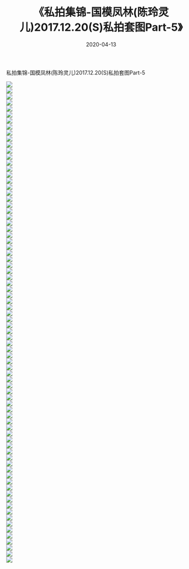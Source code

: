 ﻿---
layout: post
title:  《私拍集锦-国模凤林(陈玲灵儿)2017.12.20(S)私拍套图Part-5》
date:   2020-04-13
img: http://imgx.orgx.ga/漏D/网络美图/2020/私拍集锦-国模凤林(陈玲灵儿)2017.12.20(S)私拍套图Part-5/000.jpg
categories: [美女, 清纯, 唯美]
---

私拍集锦-国模凤林(陈玲灵儿)2017.12.20(S)私拍套图Part-5

  ![](http://imgx.orgx.ga/漏D/网络美图/2020/私拍集锦-国模凤林(陈玲灵儿)2017.12.20(S)私拍套图Part-5/001.jpg) <br> ![](http://imgx.orgx.ga/漏D/网络美图/2020/私拍集锦-国模凤林(陈玲灵儿)2017.12.20(S)私拍套图Part-5/002.jpg) <br> ![](http://imgx.orgx.ga/漏D/网络美图/2020/私拍集锦-国模凤林(陈玲灵儿)2017.12.20(S)私拍套图Part-5/003.jpg) <br> ![](http://imgx.orgx.ga/漏D/网络美图/2020/私拍集锦-国模凤林(陈玲灵儿)2017.12.20(S)私拍套图Part-5/004.jpg) <br> ![](http://imgx.orgx.ga/漏D/网络美图/2020/私拍集锦-国模凤林(陈玲灵儿)2017.12.20(S)私拍套图Part-5/005.jpg) <br> ![](http://imgx.orgx.ga/漏D/网络美图/2020/私拍集锦-国模凤林(陈玲灵儿)2017.12.20(S)私拍套图Part-5/006.jpg) <br> ![](http://imgx.orgx.ga/漏D/网络美图/2020/私拍集锦-国模凤林(陈玲灵儿)2017.12.20(S)私拍套图Part-5/007.jpg) <br> ![](http://imgx.orgx.ga/漏D/网络美图/2020/私拍集锦-国模凤林(陈玲灵儿)2017.12.20(S)私拍套图Part-5/008.jpg) <br> ![](http://imgx.orgx.ga/漏D/网络美图/2020/私拍集锦-国模凤林(陈玲灵儿)2017.12.20(S)私拍套图Part-5/009.jpg) <br> ![](http://imgx.orgx.ga/漏D/网络美图/2020/私拍集锦-国模凤林(陈玲灵儿)2017.12.20(S)私拍套图Part-5/010.jpg) <br> ![](http://imgx.orgx.ga/漏D/网络美图/2020/私拍集锦-国模凤林(陈玲灵儿)2017.12.20(S)私拍套图Part-5/011.jpg) <br> ![](http://imgx.orgx.ga/漏D/网络美图/2020/私拍集锦-国模凤林(陈玲灵儿)2017.12.20(S)私拍套图Part-5/012.jpg) <br> ![](http://imgx.orgx.ga/漏D/网络美图/2020/私拍集锦-国模凤林(陈玲灵儿)2017.12.20(S)私拍套图Part-5/013.jpg) <br> ![](http://imgx.orgx.ga/漏D/网络美图/2020/私拍集锦-国模凤林(陈玲灵儿)2017.12.20(S)私拍套图Part-5/014.jpg) <br> ![](http://imgx.orgx.ga/漏D/网络美图/2020/私拍集锦-国模凤林(陈玲灵儿)2017.12.20(S)私拍套图Part-5/015.jpg) <br> ![](http://imgx.orgx.ga/漏D/网络美图/2020/私拍集锦-国模凤林(陈玲灵儿)2017.12.20(S)私拍套图Part-5/016.jpg) <br> ![](http://imgx.orgx.ga/漏D/网络美图/2020/私拍集锦-国模凤林(陈玲灵儿)2017.12.20(S)私拍套图Part-5/017.jpg) <br> ![](http://imgx.orgx.ga/漏D/网络美图/2020/私拍集锦-国模凤林(陈玲灵儿)2017.12.20(S)私拍套图Part-5/018.jpg) <br> ![](http://imgx.orgx.ga/漏D/网络美图/2020/私拍集锦-国模凤林(陈玲灵儿)2017.12.20(S)私拍套图Part-5/019.jpg) <br> ![](http://imgx.orgx.ga/漏D/网络美图/2020/私拍集锦-国模凤林(陈玲灵儿)2017.12.20(S)私拍套图Part-5/020.jpg) <br> ![](http://imgx.orgx.ga/漏D/网络美图/2020/私拍集锦-国模凤林(陈玲灵儿)2017.12.20(S)私拍套图Part-5/021.jpg) <br> ![](http://imgx.orgx.ga/漏D/网络美图/2020/私拍集锦-国模凤林(陈玲灵儿)2017.12.20(S)私拍套图Part-5/022.jpg) <br> ![](http://imgx.orgx.ga/漏D/网络美图/2020/私拍集锦-国模凤林(陈玲灵儿)2017.12.20(S)私拍套图Part-5/023.jpg) <br> ![](http://imgx.orgx.ga/漏D/网络美图/2020/私拍集锦-国模凤林(陈玲灵儿)2017.12.20(S)私拍套图Part-5/024.jpg) <br> ![](http://imgx.orgx.ga/漏D/网络美图/2020/私拍集锦-国模凤林(陈玲灵儿)2017.12.20(S)私拍套图Part-5/025.jpg) <br> ![](http://imgx.orgx.ga/漏D/网络美图/2020/私拍集锦-国模凤林(陈玲灵儿)2017.12.20(S)私拍套图Part-5/026.jpg) <br> ![](http://imgx.orgx.ga/漏D/网络美图/2020/私拍集锦-国模凤林(陈玲灵儿)2017.12.20(S)私拍套图Part-5/027.jpg) <br> ![](http://imgx.orgx.ga/漏D/网络美图/2020/私拍集锦-国模凤林(陈玲灵儿)2017.12.20(S)私拍套图Part-5/028.jpg) <br> ![](http://imgx.orgx.ga/漏D/网络美图/2020/私拍集锦-国模凤林(陈玲灵儿)2017.12.20(S)私拍套图Part-5/029.jpg) <br> ![](http://imgx.orgx.ga/漏D/网络美图/2020/私拍集锦-国模凤林(陈玲灵儿)2017.12.20(S)私拍套图Part-5/030.jpg) <br> ![](http://imgx.orgx.ga/漏D/网络美图/2020/私拍集锦-国模凤林(陈玲灵儿)2017.12.20(S)私拍套图Part-5/031.jpg) <br> ![](http://imgx.orgx.ga/漏D/网络美图/2020/私拍集锦-国模凤林(陈玲灵儿)2017.12.20(S)私拍套图Part-5/032.jpg) <br> ![](http://imgx.orgx.ga/漏D/网络美图/2020/私拍集锦-国模凤林(陈玲灵儿)2017.12.20(S)私拍套图Part-5/033.jpg) <br> ![](http://imgx.orgx.ga/漏D/网络美图/2020/私拍集锦-国模凤林(陈玲灵儿)2017.12.20(S)私拍套图Part-5/034.jpg) <br> ![](http://imgx.orgx.ga/漏D/网络美图/2020/私拍集锦-国模凤林(陈玲灵儿)2017.12.20(S)私拍套图Part-5/035.jpg) <br> ![](http://imgx.orgx.ga/漏D/网络美图/2020/私拍集锦-国模凤林(陈玲灵儿)2017.12.20(S)私拍套图Part-5/036.jpg) <br> ![](http://imgx.orgx.ga/漏D/网络美图/2020/私拍集锦-国模凤林(陈玲灵儿)2017.12.20(S)私拍套图Part-5/037.jpg) <br> ![](http://imgx.orgx.ga/漏D/网络美图/2020/私拍集锦-国模凤林(陈玲灵儿)2017.12.20(S)私拍套图Part-5/038.jpg) <br> ![](http://imgx.orgx.ga/漏D/网络美图/2020/私拍集锦-国模凤林(陈玲灵儿)2017.12.20(S)私拍套图Part-5/039.jpg) <br> ![](http://imgx.orgx.ga/漏D/网络美图/2020/私拍集锦-国模凤林(陈玲灵儿)2017.12.20(S)私拍套图Part-5/040.jpg) <br> ![](http://imgx.orgx.ga/漏D/网络美图/2020/私拍集锦-国模凤林(陈玲灵儿)2017.12.20(S)私拍套图Part-5/041.jpg) <br> ![](http://imgx.orgx.ga/漏D/网络美图/2020/私拍集锦-国模凤林(陈玲灵儿)2017.12.20(S)私拍套图Part-5/042.jpg) <br> ![](http://imgx.orgx.ga/漏D/网络美图/2020/私拍集锦-国模凤林(陈玲灵儿)2017.12.20(S)私拍套图Part-5/043.jpg) <br> ![](http://imgx.orgx.ga/漏D/网络美图/2020/私拍集锦-国模凤林(陈玲灵儿)2017.12.20(S)私拍套图Part-5/044.jpg) <br> ![](http://imgx.orgx.ga/漏D/网络美图/2020/私拍集锦-国模凤林(陈玲灵儿)2017.12.20(S)私拍套图Part-5/045.jpg) <br> ![](http://imgx.orgx.ga/漏D/网络美图/2020/私拍集锦-国模凤林(陈玲灵儿)2017.12.20(S)私拍套图Part-5/046.jpg) <br> ![](http://imgx.orgx.ga/漏D/网络美图/2020/私拍集锦-国模凤林(陈玲灵儿)2017.12.20(S)私拍套图Part-5/047.jpg) <br> ![](http://imgx.orgx.ga/漏D/网络美图/2020/私拍集锦-国模凤林(陈玲灵儿)2017.12.20(S)私拍套图Part-5/048.jpg) <br> ![](http://imgx.orgx.ga/漏D/网络美图/2020/私拍集锦-国模凤林(陈玲灵儿)2017.12.20(S)私拍套图Part-5/049.jpg) <br> ![](http://imgx.orgx.ga/漏D/网络美图/2020/私拍集锦-国模凤林(陈玲灵儿)2017.12.20(S)私拍套图Part-5/050.jpg) <br> ![](http://imgx.orgx.ga/漏D/网络美图/2020/私拍集锦-国模凤林(陈玲灵儿)2017.12.20(S)私拍套图Part-5/051.jpg) <br> ![](http://imgx.orgx.ga/漏D/网络美图/2020/私拍集锦-国模凤林(陈玲灵儿)2017.12.20(S)私拍套图Part-5/052.jpg) <br> ![](http://imgx.orgx.ga/漏D/网络美图/2020/私拍集锦-国模凤林(陈玲灵儿)2017.12.20(S)私拍套图Part-5/053.jpg) <br> ![](http://imgx.orgx.ga/漏D/网络美图/2020/私拍集锦-国模凤林(陈玲灵儿)2017.12.20(S)私拍套图Part-5/054.jpg) <br> ![](http://imgx.orgx.ga/漏D/网络美图/2020/私拍集锦-国模凤林(陈玲灵儿)2017.12.20(S)私拍套图Part-5/055.jpg) <br> ![](http://imgx.orgx.ga/漏D/网络美图/2020/私拍集锦-国模凤林(陈玲灵儿)2017.12.20(S)私拍套图Part-5/056.jpg) <br> ![](http://imgx.orgx.ga/漏D/网络美图/2020/私拍集锦-国模凤林(陈玲灵儿)2017.12.20(S)私拍套图Part-5/057.jpg) <br> ![](http://imgx.orgx.ga/漏D/网络美图/2020/私拍集锦-国模凤林(陈玲灵儿)2017.12.20(S)私拍套图Part-5/058.jpg) <br> ![](http://imgx.orgx.ga/漏D/网络美图/2020/私拍集锦-国模凤林(陈玲灵儿)2017.12.20(S)私拍套图Part-5/059.jpg) <br> ![](http://imgx.orgx.ga/漏D/网络美图/2020/私拍集锦-国模凤林(陈玲灵儿)2017.12.20(S)私拍套图Part-5/060.jpg) <br> ![](http://imgx.orgx.ga/漏D/网络美图/2020/私拍集锦-国模凤林(陈玲灵儿)2017.12.20(S)私拍套图Part-5/061.jpg) <br> ![](http://imgx.orgx.ga/漏D/网络美图/2020/私拍集锦-国模凤林(陈玲灵儿)2017.12.20(S)私拍套图Part-5/062.jpg) <br> ![](http://imgx.orgx.ga/漏D/网络美图/2020/私拍集锦-国模凤林(陈玲灵儿)2017.12.20(S)私拍套图Part-5/063.jpg) <br> ![](http://imgx.orgx.ga/漏D/网络美图/2020/私拍集锦-国模凤林(陈玲灵儿)2017.12.20(S)私拍套图Part-5/064.jpg) <br> ![](http://imgx.orgx.ga/漏D/网络美图/2020/私拍集锦-国模凤林(陈玲灵儿)2017.12.20(S)私拍套图Part-5/065.jpg) <br> ![](http://imgx.orgx.ga/漏D/网络美图/2020/私拍集锦-国模凤林(陈玲灵儿)2017.12.20(S)私拍套图Part-5/066.jpg) <br> ![](http://imgx.orgx.ga/漏D/网络美图/2020/私拍集锦-国模凤林(陈玲灵儿)2017.12.20(S)私拍套图Part-5/067.jpg) <br> ![](http://imgx.orgx.ga/漏D/网络美图/2020/私拍集锦-国模凤林(陈玲灵儿)2017.12.20(S)私拍套图Part-5/068.jpg) <br> ![](http://imgx.orgx.ga/漏D/网络美图/2020/私拍集锦-国模凤林(陈玲灵儿)2017.12.20(S)私拍套图Part-5/069.jpg) <br> ![](http://imgx.orgx.ga/漏D/网络美图/2020/私拍集锦-国模凤林(陈玲灵儿)2017.12.20(S)私拍套图Part-5/070.jpg) <br> ![](http://imgx.orgx.ga/漏D/网络美图/2020/私拍集锦-国模凤林(陈玲灵儿)2017.12.20(S)私拍套图Part-5/071.jpg) <br> ![](http://imgx.orgx.ga/漏D/网络美图/2020/私拍集锦-国模凤林(陈玲灵儿)2017.12.20(S)私拍套图Part-5/072.jpg) <br> ![](http://imgx.orgx.ga/漏D/网络美图/2020/私拍集锦-国模凤林(陈玲灵儿)2017.12.20(S)私拍套图Part-5/073.jpg) <br> ![](http://imgx.orgx.ga/漏D/网络美图/2020/私拍集锦-国模凤林(陈玲灵儿)2017.12.20(S)私拍套图Part-5/074.jpg) <br> ![](http://imgx.orgx.ga/漏D/网络美图/2020/私拍集锦-国模凤林(陈玲灵儿)2017.12.20(S)私拍套图Part-5/075.jpg) <br> ![](http://imgx.orgx.ga/漏D/网络美图/2020/私拍集锦-国模凤林(陈玲灵儿)2017.12.20(S)私拍套图Part-5/076.jpg) <br> ![](http://imgx.orgx.ga/漏D/网络美图/2020/私拍集锦-国模凤林(陈玲灵儿)2017.12.20(S)私拍套图Part-5/077.jpg) <br> ![](http://imgx.orgx.ga/漏D/网络美图/2020/私拍集锦-国模凤林(陈玲灵儿)2017.12.20(S)私拍套图Part-5/078.jpg) <br> ![](http://imgx.orgx.ga/漏D/网络美图/2020/私拍集锦-国模凤林(陈玲灵儿)2017.12.20(S)私拍套图Part-5/079.jpg) <br> ![](http://imgx.orgx.ga/漏D/网络美图/2020/私拍集锦-国模凤林(陈玲灵儿)2017.12.20(S)私拍套图Part-5/080.jpg) <br>